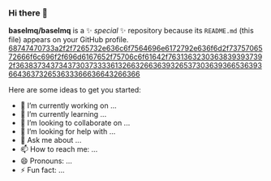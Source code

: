 ### Hi there 👋



**baselmq/baselmq** is a ✨ _special_ ✨ repository because its `README.md` (this file) appears on your GitHub profile.
[68747470733a2f2f7265732e636c6f7564696e6172792e636f6d2f7375706572666f6c696f2f696d6167652f75706c6f61642f76313632303638393937392f363837343734373037333361326632663639326537303639366536393664363732653633366636643266366](https://github.com/baselmq/baselmq/assets/75625539/388cf4a0-8fea-492d-9175-74f626732c2a)

Here are some ideas to get you started:

- 🔭 I’m currently working on ...
- 🌱 I’m currently learning ...
- 👯 I’m looking to collaborate on ...
- 🤔 I’m looking for help with ...
- 💬 Ask me about ...
- 📫 How to reach me: ...
- 😄 Pronouns: ...
- ⚡ Fun fact: ...


